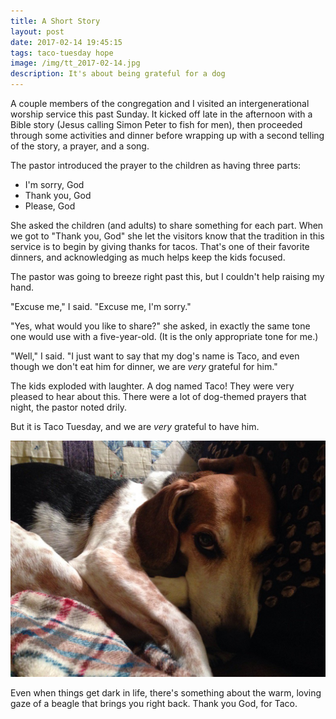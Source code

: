 ```yaml
---
title: A Short Story
layout: post
date: 2017-02-14 19:45:15
tags: taco-tuesday hope
image: /img/tt_2017-02-14.jpg
description: It's about being grateful for a dog
---
```

A couple members of the congregation and I visited an intergenerational worship service this past Sunday. It kicked off late in the afternoon with a Bible story (Jesus calling Simon Peter to fish for men), then proceeded through some activities and dinner before wrapping up with a second telling of the story, a prayer, and a song.

The pastor introduced the prayer to the children as having three parts:

- I'm sorry, God
- Thank you, God
- Please, God

She asked the children (and adults) to share something for each part. When we got to "Thank you, God" she let the visitors know that the tradition in this service is to begin by giving thanks for tacos. That's one of their favorite dinners, and acknowledging as much helps keep the kids focused.

The pastor was going to breeze right past this, but I couldn't help raising my hand.

"Excuse me," I said. "Excuse me, I'm sorry."

"Yes, what would you like to share?" she asked, in exactly the same tone one would use with a five-year-old. (It is the only appropriate tone for me.)

"Well," I said. "I just want to say that my dog's name is Taco, and even though we don't eat him for dinner, we are *very* grateful for him."

The kids exploded with laughter. A dog named Taco! They were very pleased to hear about this. There were a lot of dog-themed prayers that night, the pastor noted drily.

But it is Taco Tuesday, and we are *very* grateful to have him. 

<img src="/img/tt_2017-02-14.jpg" alt="Taco Tuesday" title="Thank you, God, for Taco.">

Even when things get dark in life, there's something about the warm, loving gaze of a beagle that brings you right back. Thank you God, for Taco.


<!--share-->
